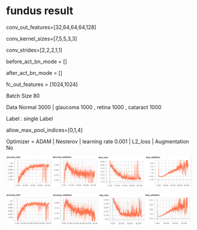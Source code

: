 # fundus result 


conv_out_features=[32,64,64,64,128]

conv_kernel_sizes=[7,5,5,3,3]

conv_strides=[2,2,2,1,1]

before_act_bn_mode = []

after_act_bn_mode = []

fc_out_features = [1024,1024]

Batch Size 80

Data Normal 3000 | glaucoma 1000 , retina 1000 , cataract 1000

Label : single Label

allow_max_pool_indices=[0,1,4]

Optimizer = ADAM | Nesterov | learning rate 0.001 | L2_loss | Augmentation No

![Alt_text](../../readme_pic/fundus_4_result.png)

![Alt_text](../../readme_pic/fundus_5_result.png)



